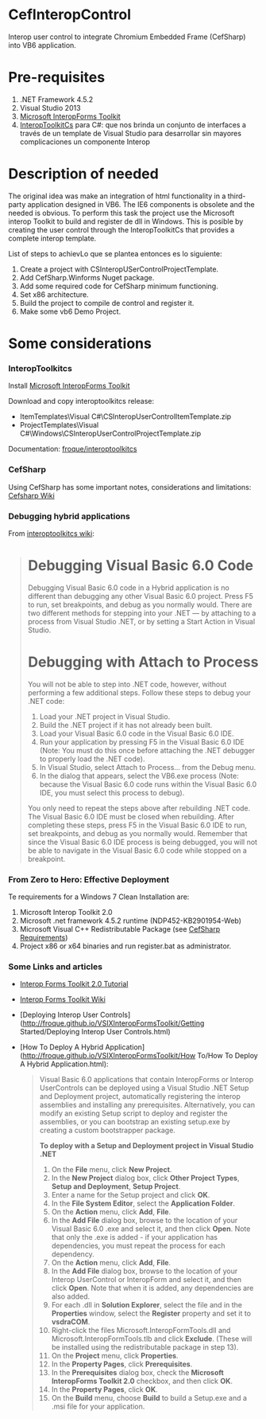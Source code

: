 # CefInteropControl

Interop user control to integrate Chromium Embedded Frame (CefSharp) into VB6 application.

# Pre-requisites

1. .NET Framework 4.5.2
2. Visual Studio 2013
3. [Microsoft InteropForms Toolkit](https://www.microsoft.com/en-us/download/details.aspx?id=3264)
4. [InteropToolkitCs](https://github.com/froque/interoptoolkitcs) para C#:  que nos brinda un conjunto de interfaces a través de un template de Visual Studio para desarrollar sin mayores complicaciones un componente Interop

# Description of needed

The original idea was make an integration of html functionality in a third-party application designed in VB6. The IE6 components is obsolete and the needed is obvious. To perform this task the project use the Microsoft interop Toolkit to build and register de dll in Windows. This is posible by creating the user control through  the InteropToolkitCs that provides a complete interop template. 

List of steps to achievLo que se plantea entonces es lo siguiente:

1. Create a project with CSInteropUSerControlProjectTemplate.
2. Add CefSharp.Winforms Nuget package.
3. Add some required code for CefSharp minimum functioning.
4. Set x86 architecture.
5. Build the project to compile de control and register it.
6. Make some vb6 Demo Project.

# Some considerations

### InteropToolkitcs

Install [Microsoft InteropForms Toolkit](https://www.microsoft.com/en-us/download/details.aspx?id=3264)

Download and copy interoptoolkitcs release:

- ItemTemplates\Visual C#\CSInteropUserControlItemTemplate.zip
- ProjectTemplates\Visual C#\Windows\CSInteropUserControlProjectTemplate.zip

Documentation: [froque/interoptoolkitcs](https://github.com/froque/interoptoolkitcs/wiki)

### CefSharp

Using CefSharp has some important notes, considerations and limitations: [Cefsharp Wiki](https://github.com/cefsharp/CefSharp/wiki)

### Debugging hybrid applications

From [interoptoolkitcs wiki](https://github.com/froque/interoptoolkitcs/wiki/How-To:-Debug-a-Hybrid-Application):

> # Debugging Visual Basic 6.0 Code
>
> Debugging Visual Basic 6.0 code in a Hybrid application is no different than debugging any other Visual Basic 6.0 project. Press F5 to run, set breakpoints, and debug as you normally would. There are two different methods for stepping into your .NET — by attaching to a process from Visual Studio .NET, or by setting a Start Action in Visual Studio.
>
> # Debugging with Attach to Process
>
> You will not be able to step into .NET code, however, without performing a few additional steps. Follow these steps to debug your .NET code:
>
> 1. Load your .NET project in Visual Studio.
> 2. Build the .NET project if it has not already been built.
> 3. Load your Visual Basic 6.0 code in the Visual Basic 6.0 IDE.
> 4. Run your application by pressing F5 in the Visual Basic 6.0 IDE (Note: You must do this once before attaching the .NET debugger to properly load the .NET code).
> 5. In Visual Studio, select Attach to Process... from the Debug menu.
> 6. In the dialog that appears, select the VB6.exe process (Note: because the Visual Basic 6.0 code runs within the Visual Basic 6.0 IDE, you must select this process to debug).
>
> You only need to repeat the steps above after rebuilding .NET code. The Visual Basic 6.0 IDE must be closed when rebuilding. After completing these steps, press F5 in the Visual Basic 6.0 IDE to run, set breakpoints, and debug as you normally would. Remember that since the Visual Basic 6.0 IDE process is being debugged, you will not be able to navigate in the Visual Basic 6.0 code while stopped on a breakpoint.



### From Zero to Hero: Effective Deployment

Te requirements for a Windows 7 Clean Installation are:

1. Microsoft Interop Toolkit 2.0
2. Microsoft .net framework 4.5.2 runtime (NDP452-KB2901954-Web)
4. Microsoft Visual C++ Redistributable Package (see [CefSharp Requirements](https://github.com/cefsharp/CefSharp/wiki/General-Usage#software-requirements))
6. Project x86 or x64 binaries and run register.bat as administrator.

### Some Links and articles

- [Interop Forms Toolkit 2.0 Tutorial](https://www.codeproject.com/Articles/18954/Interop-Forms-Toolkit-2-0-Tutorial?fid=422404&df=90&mpp=25&sort=Position&view=Normal&spc=Relaxed&prof=True)

- [Interop Forms Toolkit Wiki](http://froque.github.io/VSIXInteropFormsToolkit/)

- [Deploying Interop User Controls](http://froque.github.io/VSIXInteropFormsToolkit/Getting Started/Deploying Interop User Controls.html)

- [How To Deploy A Hybrid Application](http://froque.github.io/VSIXInteropFormsToolkit/How To/How To Deploy A Hybrid Application.html):

  > Visual Basic 6.0 applications that contain InteropForms or Interop UserControls can be deployed using a Visual Studio .NET Setup and Deployment project, automatically registering the interop assemblies and installing any prerequisites. Alternatively, you can modify an existing Setup script to deploy and register the assemblies, or you can bootstrap an existing setup.exe by creating a custom bootstrapper package.
  >
  > **To deploy with a Setup and Deployment project in Visual Studio .NET**
  >
  > 1. On the **File** menu, click **New Project**.
  > 2. In the **New Project** dialog box, click **Other Project Types**, **Setup and Deployment**, **Setup Project**.
  > 3. Enter a name for the Setup project and click **OK**.
  > 4. In the **File System Editor**, select the **Application Folder**.
  > 5. On the **Action** menu, click **Add**, **File**.
  > 6. In the **Add File** dialog box, browse to the location of your Visual Basic 6.0 .exe and select it, and then click **Open**. Note that only the .exe is added - if your application has dependencies, you must repeat the process for each dependency.
  > 7. On the **Action** menu, click **Add**, **File**.
  > 8. In the **Add File** dialog box, browse to the location of your Interop UserControl or InteropForm and select it, and then click **Open**. Note that when it is added, any dependencies are also added.
  > 9. For each .dll in **Solution Explorer**, select the file and in the **Properties** window, select the **Register** property and set it to **vsdraCOM**.
  > 10. Right-click the files Microsoft.InteropFormTools.dll and Microsoft.InteropFormTools.tlb and click **Exclude**. (These will be installed using the redistributable package in step 13).
  > 11. On the **Project** menu, click **Properties**.
  > 12. In the **Property Pages**, click **Prerequisites**.
  > 13. In the **Prerequisites** dialog box, check the **Microsoft InteropForms Toolkit 2.0** checkbox, and then click **OK**.
  > 14. In the **Property Pages**, click **OK**.
  > 15. On the **Build** menu, choose **Build** to build a Setup.exe and a .msi file for your application.
  >
  >  

